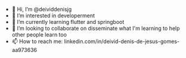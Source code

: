 - 👋 Hi, I’m @deividdenisjg
- 👀 I’m interested in developerment
- 🌱 I’m currently learning flutter and springboot
- 💞️ I’m looking to collaborate on disseminate what I'm learning to help other people learn too
- 📫 How to reach me: linkedin.com/in/deivid-denis-de-jesus-gomes-aa973636

<!---
deividdenisjg/deividdenisjg is a ✨ special ✨ repository because its `README.md` (this file) appears on your GitHub profile.
You can click the Preview link to take a look at your changes.
--->
